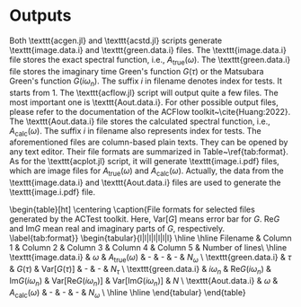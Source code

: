 # Outputs

Both \texttt{acgen.jl} and \texttt{acstd.jl} scripts generate \texttt{image.data.i} and \texttt{green.data.i} files. The \texttt{image.data.i} file stores the exact spectral function, i.e., $A_{\text{true}}(\omega)$. The \texttt{green.data.i} file stores the imaginary time Green's function $G(\tau)$ or the Matsubara Green's function $G(i\omega_n)$. The suffix $i$ in filename denotes index for tests. It starts from 1. The \texttt{acflow.jl} script will output quite a few files. The most important one is \texttt{Aout.data.i}. For other possible output files, please refer to the documentation of the ACFlow toolkit~\cite{Huang:2022}. The \texttt{Aout.data.i} file stores the calculated spectral function, i.e., $A_{\text{calc}}(\omega)$. The suffix $i$ in filename also represents index for tests. The aforementioned files are column-based plain texts. They can be opened by any text editor. Their file formats are summarized in Table~\ref{tab:format}. As for the \texttt{acplot.jl} script, it will generate \texttt{image.i.pdf} files, which are image files for $A_{\text{true}}(\omega)$ and $A_{\text{calc}}(\omega)$. Actually, the data from the \texttt{image.data.i} and \texttt{Aout.data.i} files are used to generate the \texttt{image.i.pdf} file.

\begin{table}[ht]
\centering
\caption{File formats for selected files generated by the ACTest toolkit. Here, Var[$G$] means error bar for $G$. Re$G$ and Im$G$ mean real and imaginary parts of $G$, respectively. \label{tab:format}}
\begin{tabular}{l|l|l|l|l|l|l}
\hline
\hline
Filename & Column 1 & Column 2 & Column 3 & Column 4 & Column 5 & Number of lines\\
\hline
\texttt{image.data.i} & $\omega$ & $A_{\text{true}}(\omega)$ & - & - & -  & $N_{\omega}$ \\
\texttt{green.data.i} & $\tau$ & $G(\tau)$ & $\text{Var}[G(\tau)]$ & - & - & $N_{\tau}$ \\
\texttt{green.data.i} & $i\omega_n$ & $\text{Re}G(i\omega_n)$ & $\text{Im}G(i\omega_n)$ & $\text{Var}[\text{Re}G(i\omega_n)]$ & $\text{Var}[\text{Im}G(i\omega_n)]$ & $N$ \\
\texttt{Aout.data.i} & $\omega$ & $A_{\text{calc}}(\omega)$ & - & - & - & $N_{\omega}$ \\
\hline
\hline
\end{tabular}
\end{table}
